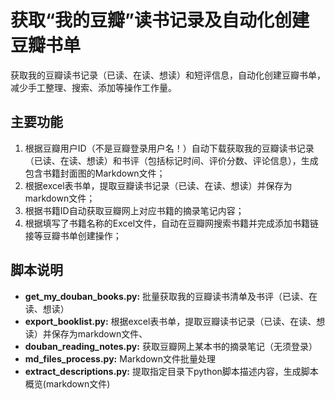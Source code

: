 # 获取“我的豆瓣”读书记录及自动化创建豆瓣书单

获取我的豆瓣读书记录（已读、在读、想读）和短评信息，自动化创建豆瓣书单，减少手工整理、搜索、添加等操作工作量。

## 主要功能

1. 根据豆瓣用户ID（不是豆瓣登录用户名！）自动下载获取我的豆瓣读书记录（已读、在读、想读）和书评（包括标记时间、评价分数、评论信息），生成包含书籍封面图的Markdown文件；
2. 根据excel表书单，提取豆瓣读书记录（已读、在读、想读）并保存为markdown文件；
2. 根据书籍ID自动获取豆瓣网上对应书籍的摘录笔记内容；
2. 根据填写了书籍名称的Excel文件，自动在豆瓣网搜索书籍并完成添加书籍链接等豆瓣书单创建操作；

## 脚本说明

- **get_my_douban_books.py:** 批量获取我的豆瓣读书清单及书评（已读、在读、想读）
- **export_booklist.py:** 根据excel表书单，提取豆瓣读书记录（已读、在读、想读）并保存为markdown文件、
- **douban_reading_notes.py:** 获取豆瓣网上某本书的摘录笔记（无须登录）
- **md_files_process.py:** Markdown文件批量处理
- **extract_descriptions.py:** 提取指定目录下python脚本描述内容，生成脚本概览(markdown文件)